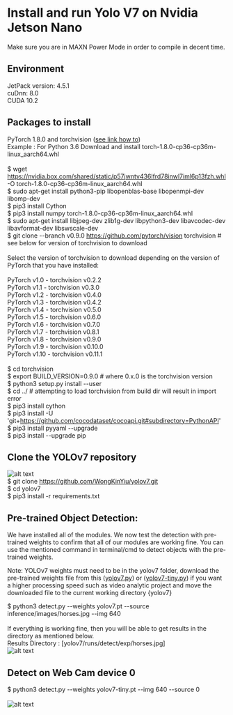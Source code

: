 # Install and run Yolo V7 on Nvidia Jetson Nano
Make sure you are in MAXN Power Mode in order to compile in decent time.<br/>

## Environment <br/>

JetPack version: 4.5.1 <br/>
cuDnn: 8.0 <br/>
CUDA 10.2 <br/>
## Packages to install <br/>

PyTorch 1.8.0 and torchvision ([see link how to](https://forums.developer.nvidia.com/t/pytorch-for-jetson-version-1-11-now-available/72048)) <br/>
Example : For Python 3.6 Download and install torch-1.8.0-cp36-cp36m-linux_aarch64.whl <br/> <br/>
$ wget https://nvidia.box.com/shared/static/p57jwntv436lfrd78inwl7iml6p13fzh.whl -O torch-1.8.0-cp36-cp36m-linux_aarch64.whl<br/>
$ sudo apt-get install python3-pip libopenblas-base libopenmpi-dev libomp-dev<br/>
$ pip3 install Cython<br/>
$ pip3 install numpy torch-1.8.0-cp36-cp36m-linux_aarch64.whl<br/>
$ sudo apt-get install libjpeg-dev zlib1g-dev libpython3-dev libavcodec-dev libavformat-dev libswscale-dev <br/> 
$ git clone --branch v0.9.0 https://github.com/pytorch/vision torchvision   # see below for version of torchvision to download <br/><br/> 
Select the version of torchvision to download depending on the version of PyTorch that you have installed:<br/> <br/> 
PyTorch v1.0 - torchvision v0.2.2<br/> 
PyTorch v1.1 - torchvision v0.3.0<br/> 
PyTorch v1.2 - torchvision v0.4.0<br/> 
PyTorch v1.3 - torchvision v0.4.2<br/> 
PyTorch v1.4 - torchvision v0.5.0<br/> 
PyTorch v1.5 - torchvision v0.6.0<br/> 
PyTorch v1.6 - torchvision v0.7.0<br/> 
PyTorch v1.7 - torchvision v0.8.1<br/> 
PyTorch v1.8 - torchvision v0.9.0<br/> 
PyTorch v1.9 - torchvision v0.10.0<br/> 
PyTorch v1.10 - torchvision v0.11.1<br/> <br/> 
$ cd torchvision <br/> 
$ export BUILD_VERSION=0.9.0  # where 0.x.0 is the torchvision version  <br/> 
$ python3 setup.py install --user <br/> 
$ cd ../  # attempting to load torchvision from build dir will result in import error <br/> 
$ pip3 install cython  <br/>
$ pip3 install -U 'git+https://github.com/cocodataset/cocoapi.git#subdirectory=PythonAPI' <br/>
$ pip3 install pyyaml --upgrade <br/>
$ pip3 install --upgrade pip <br/>

## Clone the YOLOv7 repository<br/>
![alt text](https://github.com/WongKinYiu/yolov7/raw/main/figure/performance.png)<br/>
$ git clone https://github.com/WongKinYiu/yolov7.git <br/>
$ cd yolov7 <br/>
$ pip3 install -r requirements.txt <br/>

## Pre-trained Object Detection:

We have installed all of the modules. We now test the detection with pre-trained weights to confirm that all of our modules are working fine. You can use the mentioned command in terminal/cmd to detect objects with the pre-trained weights. <br/>

Note: YOLOv7 weights must need to be in the yolov7 folder, download the pre-trained weights file from this ([yolov7.py](https://github.com/WongKinYiu/yolov7/releases/download/v0.1/yolov7.pt)) or ([yolov7-tiny.py](https://github.com/WongKinYiu/yolov7/releases/download/v0.1/yolov7-tiny.pt)) if you want a higher processing speed such as video analytic project and move the downloaded file to the current working directory {yolov7} <br/>

$ python3 detect.py --weights yolov7.pt --source inference/images/horses.jpg --img 640 <br/><br/>
If everything is working fine, then you will be able to get results in the directory as mentioned below.<br/>
Results Directory : [yolov7/runs/detect/exp/horses.jpg] <br/>
![alt text](https://github.com/theerawatramchuen/Install-Yolo-V7-on-Jetson-Nano/blob/main/horses.jpg)<br/>


## Detect on Web Cam device 0
$ python3 detect.py --weights yolov7-tiny.pt --img 640 --source 0 <br/><br/>
![alt text](https://github.com/theerawatramchuen/Install-Yolo-V7-on-Jetson-Nano/blob/main/webcam_dev_0.jpg)<br/>


